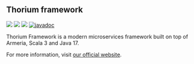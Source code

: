 ## Thorium framework

![](https://img.shields.io/github/actions/workflow/status/Greenfossil/thorium/run-tests.yml?branch=master)
![](https://img.shields.io/github/license/Greenfossil/thorium)
![](https://img.shields.io/github/v/tag/Greenfossil/thorium)
[![javadoc](https://javadoc.io/badge2/com.greenfossil/thorium_3/javadoc.svg)](https://javadoc.io/doc/com.greenfossil/thorium_3) 

Thorium Framework is a modern microservices framework built on top of Armeria, Scala 3 and Java 17.

For more information, visit [our official website](https://thoriumframework.dev).

